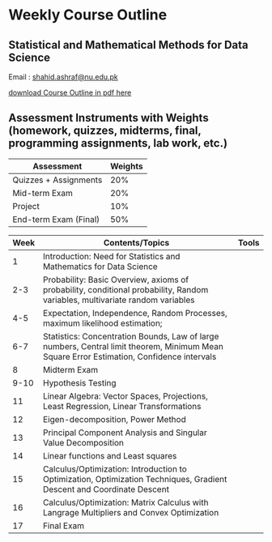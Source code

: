 # Weekly Course Outline 
## Statistical and Mathematical Methods for Data Science 
Email : <a href="mailto:shahid.ashraf@nu.edu.pk" style=" word-wrap: break-word;" target="_blank">shahid.ashraf@nu.edu.pk</a></p>
<a href="Course outline_.pdf" download="Course outline_lgebra.pdf">download  Course Outline in pdf here</a>
## Assessment Instruments with Weights (homework, quizzes, midterms, final, programming assignments, lab work, etc.)
| Assessment         | Weights | 
|--------------|--------------|
| Quizzes + Assignments                | 20% |
|Mid-term Exam                           |   20% |
|Project                                  |  10% |
|End-term Exam (Final)                  |50%|

| Week         | Contents/Topics | Tools |
|--------------|--------------|:-----:|
|1|Introduction: Need for Statistics and Mathematics for Data Science | |
|2-3|Probability: Basic Overview, axioms of probability, conditional probability, Random variables, multivariate random variables||
|4-5|Expectation, Independence, Random Processes, maximum likelihood estimation; | |
|6-7|Statistics: Concentration Bounds, Law of large numbers, Central limit theorem, Minimum Mean Square Error Estimation, Confidence intervals   | |
|8| Midterm Exam | |
|9-10| Hypothesis Testing| |
|11|Linear Algebra: Vector Spaces, Projections, Least Regression, Linear Transformations| |
|12| Eigen-decomposition, Power Method| |
|13| Principal Component Analysis and Singular Value Decomposition| |
|14|Linear functions and Least squares | |
|15| Calculus/Optimization: Introduction to Optimization, Optimization Techniques, Gradient Descent and Coordinate Descent| |
|16| Calculus/Optimization: Matrix Calculus with Langrage Multipliers and Convex Optimization| |
|17| Final Exam | |

